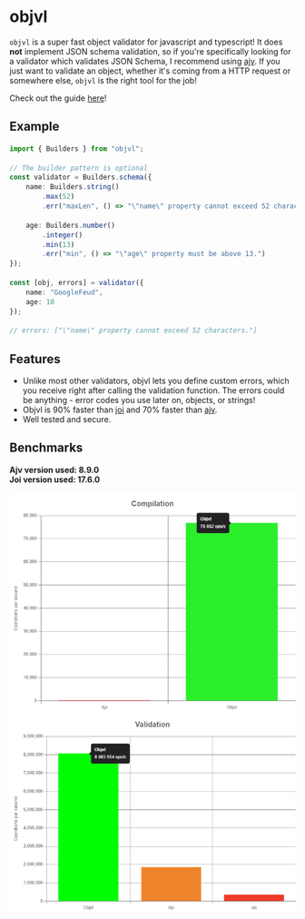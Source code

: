 # objvl

`objvl` is a super fast object validator for javascript and typescript! It does **not** implement JSON schema validation, so if you're specifically looking for a validator which validates JSON Schema, I recommend using [ajv](https://ajv.js.org/). If you just want to validate an object, whether it's coming from a HTTP request or somewhere else, `objvl` is the right tool for the job!

Check out the guide [here](https://googlefeud.github.io/objvl/pages/Guides/Getting%20started.html)!

## Example

```ts
import { Builders } from "objvl";

// The builder pattern is optional
const validator = Builders.schema({
    name: Builders.string()
        .max(52)
        .err("maxLen", () => "\"name\" property cannot exceed 52 characters."),
    
    age: Builders.number()
        .integer()
        .min(13)
        .err("min", () => "\"age\" property must be above 13.")
});

const [obj, errors] = validator({
    name: "GoogleFeud",
    age: 10
});

// errors: ["\"name\" property cannot exceed 52 characters."]
```

## Features

- Unlike most other validators, objvl lets you define custom errors, which you receive right after calling the validation function. The errors could be anything - error codes you use later on, objects, or strings!
- Objvl is 90% faster than [joi](https://joi.dev/) and 70% faster than [ajv](https://ajv.js.org/). 
- Well tested and secure.

## Benchmarks

**Ajv version used: 8.9.0**     
**Joi version used: 17.6.0**

![Compilation](https://github.com/GoogleFeud/objvl/blob/main/benchmark/results/compilation.png?raw=true)
![Validation](https://github.com/GoogleFeud/objvl/blob/main/benchmark/results/validation.png?raw=true)

